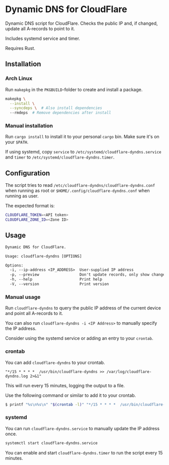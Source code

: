 # Dynamic DNS for CloudFlare

Dynamic DNS script for CloudFlare. Checks the public IP and, if changed, update all A-records to point to it.

Includes systemd service and timer.

Requires Rust.

## Installation

### Arch Linux

Run `makepkg` in the `PKGBUILD`-folder to create and install a package.

```sh
makepkg \
  --install \
  --syncdeps \  # Also install dependencies
  --rmdeps  # Remove dependencies after install
```

### Manual installation

Run `cargo install` to install it to your personal `cargo` bin. Make sure it's on your `$PATH`.

If using systemd, copy `service` to `/etc/systemd/cloudflare-dyndns.service` and `timer` to `/etc/systemd/cloudflare-dyndns.timer`.

## Configuration

The script tries to read `/etc/cloudflare-dyndns/cloudflare-dyndns.conf` when running as root or `$HOME/.config/cloudflare-dyndns.conf` when running as user.

The expected format is:

```sh
CLOUDFLARE_TOKEN=<API token>
CLOUDFLARE_ZONE_ID=<Zone ID>
```

## Usage

```txt
Dynamic DNS for CloudFlare.

Usage: cloudflare-dyndns [OPTIONS]

Options:
  -i, --ip-address <IP_ADDRESS>  User-supplied IP address
  -p, --preview                  Don't update records, only show changes [aliases: dry_run] [short aliases: d]
  -h, --help                     Print help
  -V, --version                  Print version
```

### Manual usage

Run `cloudflare-dyndns` to query the public IP address of the current device and point all A-records to it.

You can also run `cloudflare-dyndns -i <IP Address>` to manually specify the IP address.

Consider using the systemd service or adding an entry to your `crontab`.

### crontab

You can add `cloudflare-dyndns` to your crontab.

```crontab
"*/15 * * * *  /usr/bin/cloudflare-dyndns >> /var/log/cloudflare-dyndns.log 2>&1"
```

This will run every 15 minutes, logging the output to a file.

Use the following command or similar to add it to your crontab.

```sh
$ printf "%s\n%s\n" "$(crontab -l)" "*/15 * * * *  /usr/bin/cloudflare-dyndns >> /var/log/cloudflare-dyndns.log 2>&1" | crontab -
```

### systemd

You can run `cloudflare-dyndns.service` to manually update the IP address once.

```sh
systemctl start cloudflare-dyndns.service
```

You can enable and start `cloudflare-dyndns.timer` to run the script every 15 minutes.

